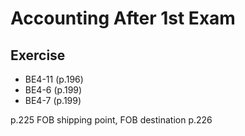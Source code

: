 # Accounting After 1st Exam

## Exercise
- BE4-11 (p.196)
- BE4-6 (p.199)
- BE4-7 (p.199)

p.225 FOB shipping point, FOB destination
p.226